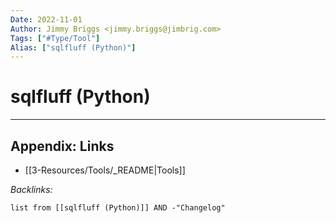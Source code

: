 ```yaml
---
Date: 2022-11-01
Author: Jimmy Briggs <jimmy.briggs@jimbrig.com>
Tags: ["#Type/Tool"]
Alias: ["sqlfluff (Python)"]
---
```


# sqlfluff (Python)

***

## Appendix: Links

- [[3-Resources/Tools/_README|Tools]]

*Backlinks:*

```dataview
list from [[sqlfluff (Python)]] AND -"Changelog"
```